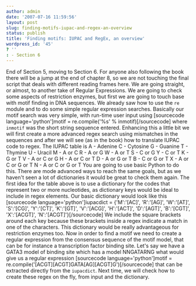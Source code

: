 ```yaml
---
author: admin
date: '2007-07-16 11:59:56'
layout: post
slug: finding-motifs-iupac-and-regex-an-overview
status: publish
title: 'Finding motifs: IUPAC and RegEx, an overview'
wordpress_id: '45'
? ''
: - Section 6
---
```


End of Section 5, moving to Section 6. For anyone also following the
book there will be a jump at the end of chapter 8, so we are not
touching the final script that deals with different reading frames here.
We are going straight, or almost, to another take of Regular
Expressions. We are going to check some aspects of restriction enzymes,
but first we are going to touch base with motif finding in DNA
sequences. We already saw how to use the `re` module and to do some
simple regular expression searches. Basically our motif search was very
simple, with run-time user input using [sourcecode
language='python']motif = re.compile('%s' % inmotif)[/sourcecode] where
`inmotif` was the short string sequence entered. Enhancing this a little
bit we will first create a more advanced regex search using mismatches
in the sequences and after we will see (as in the book) how to translate
IUPAC code to regex. The IUPAC table is A - Adenine C - Cytosine G -
Guanine T - Thymine U - Uracil M - A or C R - A or G W - A or T S - C or
G Y - C or T K - G or T V - A or C or G H - A or C or T D - A or G or T
B - C or G or T X - A or C or G or T N - A or C or G or T You are going
to use basic Python to do this. There are mode advanced ways to reach
the same goals, but as we haven't seen a lot of dictionaries it would be
great to check them again. The first idea for the table above is to use
a dictionary for the codes that represent two or more nucleotides, as
dictionary keys would be ideal to include in regex elements. Our basic
dictionary would look like this [sourcecode language='python']iupacdict
= {'M':'[AC]', 'R':'[AG]', 'W':'[AT]', 'S':'[CG]', 'Y':'[CT]',
'K':'[GT]', 'V':'[ACG]', 'H':'[ACT]', 'D':'[AGT]', 'B':'[CGT]',
'X':'[ACGT]', 'N':'[ACGT]'}[/sourcecode] We include the square brackets
around each key because these brackets inside a regex indicate a match
in one of the characters. This dictionary would be really advantageous
for restriction enzymes too. Now in order to find a motif we need to
create a regular expression from the consensus sequence of the motif
model, that can be for instance a transcription factor binding site.
Let's say we have a GATA3 model of binding site which has a model
NNGATARNG what would give us a regular expression [sourcecode
language='python']motif =
re.compile('[ACGT][ACGT]GATA[AG][ACGT]G')[/sourcecode] that can be
extracted directly from the `iupacdict`. Next time, we will check how to
create these regex on the fly, from input and the dictionary.
